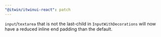 ```yaml
---
"@itwin/itwinui-react": patch
---
```


`input`/`textarea` that is not the last-child in `InputWithDecorations` will now have a reduced inline end padding than the default.

